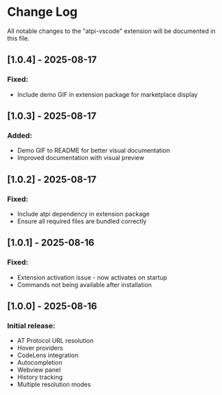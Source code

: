 # Change Log

All notable changes to the "atpi-vscode" extension will be documented in this file.

## [1.0.4] - 2025-08-17

### Fixed:
- Include demo GIF in extension package for marketplace display

## [1.0.3] - 2025-08-17

### Added:
- Demo GIF to README for better visual documentation
- Improved documentation with visual preview

## [1.0.2] - 2025-08-17

### Fixed:
- Include atpi dependency in extension package
- Ensure all required files are bundled correctly

## [1.0.1] - 2025-08-16

### Fixed:
- Extension activation issue - now activates on startup
- Commands not being available after installation

## [1.0.0] - 2025-08-16

### Initial release:
- AT Protocol URL resolution
- Hover providers
- CodeLens integration
- Autocompletion
- Webview panel
- History tracking
- Multiple resolution modes